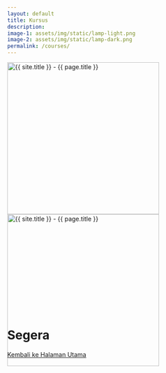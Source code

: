 ```yaml
---
layout: default
title: Kursus
description: 
image-1: assets/img/static/lamp-light.png
image-2: assets/img/static/lamp-dark.png
permalink: /courses/
---
```


<div class="container overflow-hidden pb-5">
	<div class="d-flex justify-content-center px-5 mt-n1">
		<img class="d-dark-mode-none" src="{{ page.image-1 | relative_url }}" width="348" alt="{{ site.title }} - {{ page.title }}" style="transform-origin: 50% 0; animation: swinging 3.5s ease-in-out forwards infinite;">
		<img class="d-none d-dark-mode-block" src="{{ page.image-1 | relative_url }}" width="348" alt="{{ site.title }} - {{ page.title }}" style="transform-origin: 50% 0; animation: swinging 3.5s ease-in-out forwards infinite;">
	</div>
	<div class="d-flex justify-content-center pb-5 mb-md-2 mb-lg-3 mb-xl-4 mb-xxl-5">
		<div style="max-width: 420px;">
			<div class="d-none d-sm-block" style="margin-top: -127px;"></div>
			<div class="d-sm-none" style="margin-top: -25%;"></div>
			<div class="d-flex align-items-center mb-4">
				<h1 class="display-1 mb-0 text-center">Segera</h1>
			</div>
			<a class="btn btn-outline-dark w-100" href="{{ site.url }}">Kembali ke Halaman Utama</a>
		</div>
	</div>
</div>